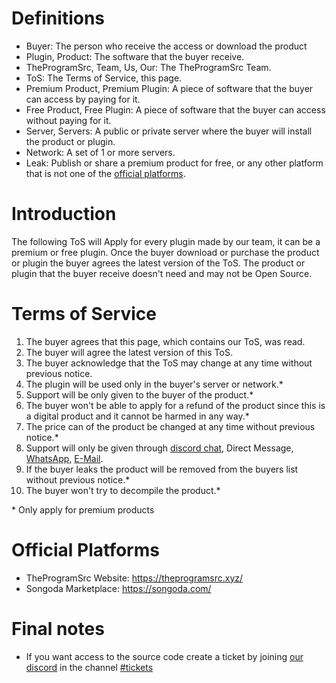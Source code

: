 # Definitions
- Buyer: The person who receive the access or download the product
- Plugin, Product: The software that the buyer receive.
- TheProgramSrc, Team, Us, Our: The TheProgramSrc Team.
- ToS: The Terms of Service, this page.
- Premium Product, Premium Plugin: A piece of software that the buyer can access by paying for it.
- Free Product, Free Plugin: A piece of software that the buyer can access without paying for it.
- Server, Servers: A public or private server where the buyer will install the product or plugin.
- Network: A set of 1 or more servers.
- Leak: Publish or share a premium product for free, or any other platform that is not one of the [official platforms](#official-platforms). 

# Introduction
The following ToS will Apply for every plugin made by our team, it can be a premium or free plugin. Once the buyer download or purchase the product or plugin 
the buyer agrees the latest version of the ToS. The product or plugin that the buyer receive doesn't need and may not be Open Source.

# Terms of Service

1. The buyer agrees that this page, which contains our ToS, was read.
2. The buyer will agree the latest version of this ToS.
3. The buyer acknowledge that the ToS may change at any time without previous notice.
4. The plugin will be used only in the buyer's server or network.*
5. Support will be only given to the buyer of the product.*
6. The buyer won't be able to apply for a refund of the product since this is a digital product and it cannot be harmed in any way.*
7. The price can of the product be changed at any time without previous notice.*
8. Support will only be given through [discord chat](https://go.theprogramsrc.xyz/discord), Direct Message, [WhatsApp](http://go.theprogramsrc.xyz/whatsapp), [E-Mail](mailto:fran@theprogramsrc.xyz).
9. If the buyer leaks the product will be removed from the buyers list without previous notice.*
10. The buyer won't try to decompile the product.*

\* Only apply for premium products

# Official Platforms
- TheProgramSrc Website: https://theprogramsrc.xyz/
- Songoda Marketplace: https://songoda.com/

# Final notes
- If you want access to the source code create a ticket by joining [our discord](https://go.theprogramsrc.xyz/discord) in the channel [#tickets](https://discord.com/channels/722162545305190543/734960339204177940)
